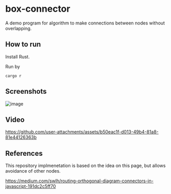 # box-connector

A demo program for algorithm to make connections between nodes without overlapping.

## How to run

Install Rust.

Run by

    cargo r

## Screenshots

![image](https://github.com/user-attachments/assets/6b8366a1-4bc1-4ca2-8a10-0dbd74187b49)

## Video

https://github.com/user-attachments/assets/b50eac1f-d013-49b4-81a8-81e44126363b

## References

This repository implmenetation is based on the idea on this page, but allows avoidance of other nodes.

https://medium.com/swlh/routing-orthogonal-diagram-connectors-in-javascript-191dc2c5ff70
